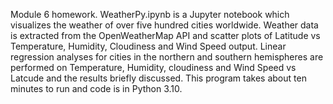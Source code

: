 Module 6 homework.  WeatherPy.ipynb is a Jupyter notebook which visualizes the weather of over five hundred cities worldwide.  Weather data is extracted from the OpenWeatherMap API and scatter plots of Latitude vs Temperature, Humidity, Cloudiness and Wind Speed output.  Linear regression analyses for cities in the northern and southern hemispheres are performed on Temperature, Humidity, cloudiness and Wind Speed vs Latcude and the results briefly discussed.  This program takes about ten minutes to run and code is in Python 3.10.
